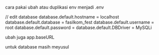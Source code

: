 cara pakai
ubah atau duplikasi env menjadi .env


// edit database
database.default.hostname = localhost
database.default.database = fasilkom_fest
database.default.username = root
database.default.password = 
database.default.DBDriver = MySQLi

ubah juga
app.baseURL

untuk database masih meyusul
